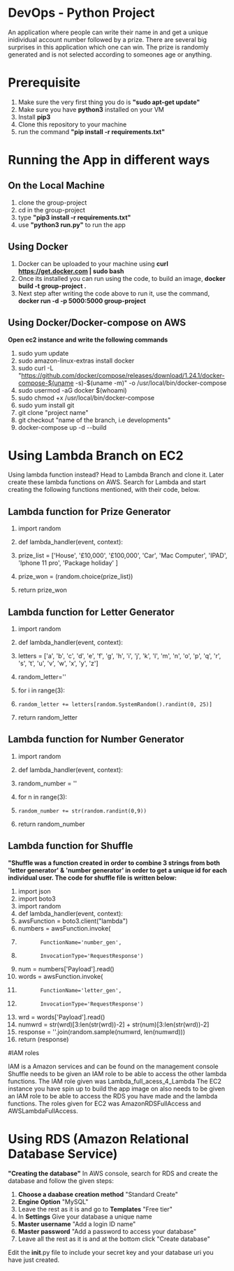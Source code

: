 # DevOps - Python Project
An application where people can write their name in and get a unique inidividual account number followed by a prize. There are several big surprises in this application which one can win. The prize is randomly generated and is not selected according to someones age or anything. 

# Prerequisite 
  1. Make sure the very first thing you do is __"sudo apt-get update"__
  2. Make sure you have __python3__ installed on your VM
  3. Install __pip3__
  4. Clone this repository to your machine
  5. run the command __"pip install -r requirements.txt"__  
  
  
 # Running the App in different ways

 ## On the Local Machine
  1. clone the group-project
  2. cd in the group-project
  3. type __"pip3 install -r requirements.txt"__
  4. use __"python3 run.py"__ to run the app
 
 ## Using Docker
  1. Docker can be uploaded to your machine using __curl https://get.docker.com | sudo bash__
  2. Once its installed you can run using the code, to build an image, __docker build -t group-project .__
  3. Next step after writing the code above to run it, use the command, __docker run -d -p 5000:5000 group-project__

 ## Using Docker/Docker-compose on AWS
 __Open ec2 instance and write the following commands__
  1. sudo yum update 
  2. sudo amazon-linux-extras install docker 
  3. sudo curl -L "https://github.com/docker/compose/releases/download/1.24.1/docker-compose-$(uname -s)-$(uname -m)"
      -o /usr/local/bin/docker-compose
  4. sudo usermod -aG docker $(whoami)
  5. sudo chmod +x /usr/local/bin/docker-compose
  6. sudo yum install git
  7. git clone "project name"
  8. git checkout "name of the branch, i.e developments" 
  9. docker-compose up -d --build
  
# Using Lambda Branch on EC2
Using lambda function instead? Head to Lambda Branch and clone it. Later create these lambda functions on AWS. Search for Lambda and     start creating the following functions mentioned, with their code, below.
 
  ## Lambda function for Prize Generator 
   1. import random
   
   2. def lambda_handler(event, context):
   3.    prize_list = ['House', '£10,000', '£100,000', 'Car', 'Mac Computer', 'IPAD', 'Iphone 11 pro', 'Package holiday' ]
   4.   prize_won = (random.choice(prize_list))
   5.   return prize_won
      
  ## Lambda function for Letter Generator
   1. import random
  
   2. def lambda_handler(event, context):
   3.  letters = ['a', 'b', 'c', 'd', 'e', 'f', 'g', 'h', 'i', 'j', 'k', 'l', 'm', 'n', 'o', 'p', 'q', 'r', 's', 't', 'u', 'v', 'w', 'x', 'y', 'z']
   4. random_letter=''
   5. for i in range(3):
   6.     random_letter += letters[random.SystemRandom().randint(0, 25)]
   7. return random_letter
    
  ## Lambda function for Number Generator
   1. import random
   
   2. def lambda_handler(event, context):
   3.   random_number = ''
   4.   for n in range(3):
   5.     random_number += str(random.randint(0,9))
   6.   return random_number
      
 ## Lambda function for Shuffle
 __"Shuffle was a function created in order to combine 3 strings from both 'letter generator' & 'number generator' in order to get a unique id for each individual user. The code for shuffle file is written below:__
 
  1. import json
  2. import boto3
  3. import random
  4. def lambda_handler(event, context):
  5.    awsFunction = boto3.client("lambda")
  6.    numbers = awsFunction.invoke(
  7.            FunctionName='number_gen',
  8.            InvocationType='RequestResponse')
  9.    num = numbers['Payload'].read()
 10.    words = awsFunction.invoke(
 11.            FunctionName='letter_gen',
 12.            InvocationType='RequestResponse')
 13.    wrd = words['Payload'].read()
 14.    numwrd = str(wrd)[3:len(str(wrd))-2] + str(num)[3:len(str(wrd))-2]
 15.    response = ''.join(random.sample(numwrd, len(numwrd)))
 16.    return (response)
 
 #IAM roles 
 
 IAM is a Amazon services and can be found on the management console 
 Shuffle needs to be given an IAM role to be able to access the other lambda functions. The IAM role given was Lambda_full_acess_4_Lambda
 The EC2 instance you have spin up to build the app image on also needs to be given an IAM role to be able to access the RDS you have made and the lambda functions. The roles given for EC2 was AmazonRDSFullAccess and AWSLambdaFullAccess. 
 
# Using RDS (Amazon Relational Database Service)
__"Creating the database"__ In AWS console, search for RDS and create the database and follow the given steps:
  
 1. __Choose a daabase creation method__ "Standard Create"
 2. __Engine Option__ "MySQL"
 3. Leave the rest as it is and go to __Templates__ "Free tier"
 4. In __Settings__ Give your database a unique name
 5. __Master username__ "Add a login ID name"
 6. __Master password__ "Add a password to access your database" 
 7. Leave all the rest as it is and at the bottom click "Create database" 
   
 
Edit the __init__.py file to include your secret key and your database uri you have just created. 
